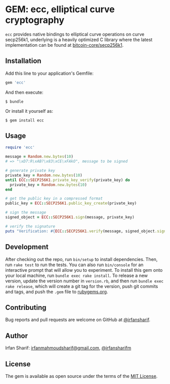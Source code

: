 # GEM: ecc, elliptical curve cryptography

`ecc` provides native bindings to elliptical curve operations on curve
secp256k1, underlying is a heavily optimized C library where the latest
implementation can be found at
[bitcoin-core/secp256k1](https://github.com/bitcoin-core/secp256k1).

## Installation

Add this line to your application's Gemfile:

```ruby
gem 'ecc'
```

And then execute:

    $ bundle

Or install it yourself as:

    $ gem install ecc

## Usage

```ruby
require 'ecc'

message = Random.new.bytes(10) 
# => "\xD7:R\xAB?\x83\xCE\xFAkO", message to be signed

# generate private key
private_key = Random.new.bytes(10) 
until ECC::SECP256K1.private_key_verify(private_key) do
  private_key = Random.new.bytes(10) 
end

# get the public key in a compressed format
public_key = ECC::SECP256K1.public_key_create(private_key)

# sign the message
signed_object = ECC::SECP256K1.sign(message, private_key)

# verify the signature
puts "Verification: #{ECC::SECP256K1.verify(message, signed_object.signature, public_key)}"
```

## Development

After checking out the repo, run `bin/setup` to install dependencies. Then, run
`rake test` to run the tests. You can also run `bin/console` for an interactive
prompt that will allow you to experiment.  To install this gem onto your local
machine, run `bundle exec rake install`. To release a new version, update the
version number in `version.rb`, and then run `bundle exec rake release`, which
will create a git tag for the version, push git commits and tags, and push the
`.gem` file to [rubygems.org](https://rubygems.org).

## Contributing

Bug reports and pull requests are welcome on GitHub at [@irfansharif](https://github.com/irfansharif/cerebrum).

## Author
Irfan Sharif: <irfanmahmoudsharif@gmail.com>, [@irfansharifm](https://twitter.com/irfansharifm)

## License

The gem is available as open source under the terms of the [MIT License](http://opensource.org/licenses/MIT).

